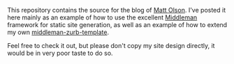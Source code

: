 This repository contains the source for the blog of [Matt Olson](http://mattolson.com). I've posted it here
mainly as an example of how to use the excellent [Middleman](http://middlemanapp.com) framework for static
site generation, as well as an example of how to extend my own [middleman-zurb-template](https://github.com/mattolson/middleman-zurb-template).

Feel free to check it out, but please don't copy my site design directly, it would be in very poor taste
to do so.
